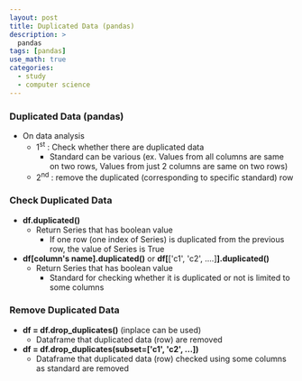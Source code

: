 ```yaml
---
layout: post
title: Duplicated Data (pandas)
description: >
  pandas
tags: [pandas]
use_math: true
categories:
  - study
  - computer science
---
```

### Duplicated Data (pandas)
* On data analysis
  * 1<sup>st</sup> : Check whether there are duplicated data
    * Standard can be various (ex. Values from all columns are same on two rows, Values from just 2 columns are same on two rows)
  * 2<sup>nd</sup> : remove the duplicated (corresponding to specific standard) row

### Check Duplicated Data
* **df.duplicated()**
  * Return Series that has boolean value
    * If one row (one index of Series) is duplicated from the previous row, the value of Series is True
* **df[column's name].duplicated()** or **df[**['c1', 'c2', ....]**].duplicated()**
  * Return Series that has boolean value
    * Standard for checking whether it is duplicated or not is limited to some columns

### Remove Duplicated Data
* **df = df.drop_duplicates()** (inplace can be used)
  * Dataframe that duplicated data (row) are removed
* **df = df.drop_duplicates(subset=['c1', 'c2', ...])**
  * Dataframe that duplicated data (row) checked using some columns as standard are removed
